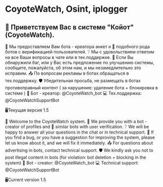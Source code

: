 # CoyoteWatch, Osint, iplogger 
## 👋 Приветствуем Вас в системе "Койот" (CoyoteWatch).
🤖 Мы предоставляем Вам бота - креатора анкет и 🍯 подобного рода ботов с верификацией пользователей.
❔️ Мы с удовольствием ответим на все Ваши вопросы в чате или в тех.поддержке.
🫠 Если Вы обнаружили баг, или у Вас есть предложение по улучшению системы, сообщите, пожалуйста, об этом нам, и мы незамедлительно это исправим.
📤 По вопросам рекламы в ботах обращаться в тех.поддержку.
🛡 Убедительная просьба, не размещать в ботах противоправный контент ( за нарушение: удаление бота + блокировка в системе )
👾 Бот - креатор: @CoyoteWatch_bot
💻 Тех.поддержка: @CoyoteWatchSupportBot

🖥Текущая версия 1.5


👋 Welcome to the CoyoteWatch system.
🤖 We provide you with a bot - creator of profiles and 🍯 similar bots with user verification.
❔️ We will be happy to answer all your questions in the chat or in technical support.
🫠 If you find a bug, or you have a suggestion for improving the system, please let us know about it, and we will fix it immediately.
📤 For questions about advertising in bots, contact technical support. 
🛡 We kindly ask you not to post illegal content in bots (for violation: bot deletion + blocking in the system)
👾 Bot - creator: @CoyoteWatch_bot
💻 Technical support: @CoyoteWatchSupportBot

🖥Current version 1.5
